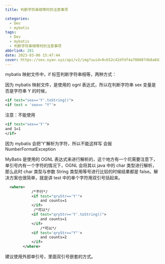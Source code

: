 ```yaml
---
title: 判断字符串相等时的注意事项

categories:
  - Dev
  - mybatis
tags:
  - Dev
  - mybatis
  - 判断字符串相等时的注意事项
abbrlink: 281
date: 2023-03-06 15:47:44
cover: https://sex.nyan.xyz/api/v2/img?uuid=9cb52c42dfdf4a7080874b8a843df7b9
---
```


mybatis 映射文件中，if 标签判断字符串相等，两种方式：

因为 mybatis 映射文件，是使用的 ognl 表达式，所以在判断字符串 sex 变量是否是字符串 Y 的时候，

```xml
<if test="sex=='Y'.toString()">
<if test = 'sex== "Y"'>
```

注意：不能使用

```xml
<if test="sex=='Y'">
and 1=1
</if>
```

因为 mybatis 会把'Y'解析为字符，所以不能这样写 会报 NumberFormatException

MyBatis 是使用的 OGNL 表达式来进行解析的，这个地方有一个坑需要注意下，单引号内有一个字符的情况下，OGNL 会将其以 java 中的 char 类型进行解析，那么此时 char 类型与参数 String 类型用等号进行比较的时候结果都是 false。解决方案也很简单，就是讲 test 中的单个字符用双引号括起来。

```xml
  <where>
        	/*不行*/
            <if test="qryStr=='Y'">
                and counts=1
            </if>
             /*可以*/
            <if test="qryStr=='Y'.toString()">
                and counts=1
            </if>
                /*可以*/
            <if test='qryStr=="Y"'>
                and counts=2
            </if>
        </where>
```

建议使用外部单引号，里面双引号嵌套的方式。